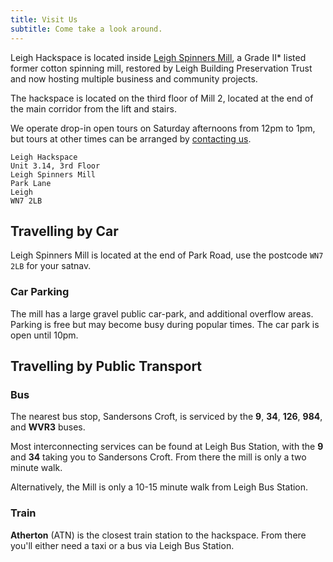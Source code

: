 ```yaml
---
title: Visit Us
subtitle: Come take a look around.
---
```


Leigh Hackspace is located inside [Leigh Spinners Mill](https://www.spinnersmill.co.uk), a Grade II* listed former cotton spinning mill, restored by Leigh Building Preservation Trust and now hosting multiple business and community projects.

The hackspace is located on the third floor of Mill 2, located at the end of the main corridor from the lift and stairs. 

We operate drop-in open tours on Saturday afternoons from 12pm to 1pm, but tours at other times can be arranged by [contacting us](mailto:info@leighhack.org).

```
Leigh Hackspace
Unit 3.14, 3rd Floor
Leigh Spinners Mill
Park Lane
Leigh
WN7 2LB
```

## Travelling by Car

Leigh Spinners Mill is located at the end of Park Road, use the postcode `WN7 2LB` for your satnav. 

### Car Parking

The mill has a large gravel public car-park, and additional overflow areas. Parking is free but may become busy during popular times. The car park is open until 10pm.

## Travelling by Public Transport

### Bus

The nearest bus stop, Sandersons Croft, is serviced by the **9**, **34**, **126**, **984**, and **WVR3** buses. 

Most interconnecting services can be found at Leigh Bus Station, with the **9** and **34** taking you to Sandersons Croft. From there the mill is only a two minute walk.

Alternatively, the Mill is only a 10-15 minute walk from Leigh Bus Station.

### Train

**Atherton** (ATN) is the closest train station to the hackspace. From there you'll either need a taxi or a bus via Leigh Bus Station.